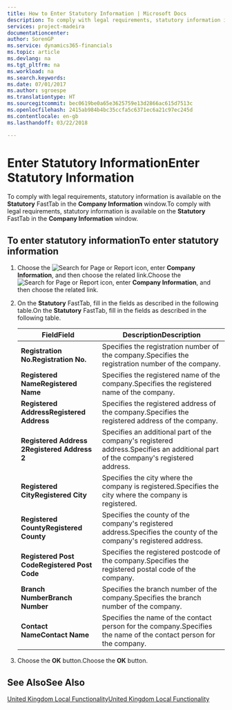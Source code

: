 ```yaml
---
title: How to Enter Statutory Information | Microsoft Docs
description: To comply with legal requirements, statutory information is available on the **Statutory** FastTab in the **Company Information** window.
services: project-madeira
documentationcenter: 
author: SorenGP
ms.service: dynamics365-financials
ms.topic: article
ms.devlang: na
ms.tgt_pltfrm: na
ms.workload: na
ms.search.keywords: 
ms.date: 07/01/2017
ms.author: sgroespe
ms.translationtype: HT
ms.sourcegitcommit: bec0619be0a65e3625759e13d2866ac615d7513c
ms.openlocfilehash: 2415ab984b4bc35ccfa5c6371ec6a21c97ec245d
ms.contentlocale: en-gb
ms.lasthandoff: 03/22/2018

---
```

# <a name="enter-statutory-information"></a><span data-ttu-id="76a93-103">Enter Statutory Information</span><span class="sxs-lookup"><span data-stu-id="76a93-103">Enter Statutory Information</span></span>
<span data-ttu-id="76a93-104">To comply with legal requirements, statutory information is available on the **Statutory** FastTab in the **Company Information** window.</span><span class="sxs-lookup"><span data-stu-id="76a93-104">To comply with legal requirements, statutory information is available on the **Statutory** FastTab in the **Company Information** window.</span></span>  

## <a name="to-enter-statutory-information"></a><span data-ttu-id="76a93-105">To enter statutory information</span><span class="sxs-lookup"><span data-stu-id="76a93-105">To enter statutory information</span></span>  

1.  <span data-ttu-id="76a93-106">Choose the ![Search for Page or Report](../../media/ui-search/search_small.png "Search for Page or Report icon") icon, enter **Company Information**, and then choose the related link.</span><span class="sxs-lookup"><span data-stu-id="76a93-106">Choose the ![Search for Page or Report](../../media/ui-search/search_small.png "Search for Page or Report icon") icon, enter **Company Information**, and then choose the related link.</span></span>  
2.  <span data-ttu-id="76a93-107">On the **Statutory** FastTab, fill in the fields as described in the following table.</span><span class="sxs-lookup"><span data-stu-id="76a93-107">On the **Statutory** FastTab, fill in the fields as described in the following table.</span></span>  

    |<span data-ttu-id="76a93-108">Field</span><span class="sxs-lookup"><span data-stu-id="76a93-108">Field</span></span>|<span data-ttu-id="76a93-109">Description</span><span class="sxs-lookup"><span data-stu-id="76a93-109">Description</span></span>|  
    |---------------------------------|---------------------------------------|  
    |<span data-ttu-id="76a93-110">**Registration No.**</span><span class="sxs-lookup"><span data-stu-id="76a93-110">**Registration No.**</span></span>|<span data-ttu-id="76a93-111">Specifies the registration number of the company.</span><span class="sxs-lookup"><span data-stu-id="76a93-111">Specifies the registration number of the company.</span></span>|  
    |<span data-ttu-id="76a93-112">**Registered Name**</span><span class="sxs-lookup"><span data-stu-id="76a93-112">**Registered Name**</span></span>|<span data-ttu-id="76a93-113">Specifies the registered name of the company.</span><span class="sxs-lookup"><span data-stu-id="76a93-113">Specifies the registered name of the company.</span></span>|  
    |<span data-ttu-id="76a93-114">**Registered Address**</span><span class="sxs-lookup"><span data-stu-id="76a93-114">**Registered Address**</span></span>|<span data-ttu-id="76a93-115">Specifies the registered address of the company.</span><span class="sxs-lookup"><span data-stu-id="76a93-115">Specifies the registered address of the company.</span></span>|  
    |<span data-ttu-id="76a93-116">**Registered Address 2**</span><span class="sxs-lookup"><span data-stu-id="76a93-116">**Registered Address 2**</span></span>|<span data-ttu-id="76a93-117">Specifies an additional part of the company's registered address.</span><span class="sxs-lookup"><span data-stu-id="76a93-117">Specifies an additional part of the company's registered address.</span></span>|  
    |<span data-ttu-id="76a93-118">**Registered City**</span><span class="sxs-lookup"><span data-stu-id="76a93-118">**Registered City**</span></span>|<span data-ttu-id="76a93-119">Specifies the city where the company is registered.</span><span class="sxs-lookup"><span data-stu-id="76a93-119">Specifies the city where the company is registered.</span></span>|  
    |<span data-ttu-id="76a93-120">**Registered County**</span><span class="sxs-lookup"><span data-stu-id="76a93-120">**Registered County**</span></span>|<span data-ttu-id="76a93-121">Specifies the county of the company's registered address.</span><span class="sxs-lookup"><span data-stu-id="76a93-121">Specifies the county of the company's registered address.</span></span>|  
    |<span data-ttu-id="76a93-122">**Registered Post Code**</span><span class="sxs-lookup"><span data-stu-id="76a93-122">**Registered Post Code**</span></span>|<span data-ttu-id="76a93-123">Specifies the registered postcode of the company.</span><span class="sxs-lookup"><span data-stu-id="76a93-123">Specifies the registered postal code of the company.</span></span>|  
    |<span data-ttu-id="76a93-124">**Branch Number**</span><span class="sxs-lookup"><span data-stu-id="76a93-124">**Branch Number**</span></span>|<span data-ttu-id="76a93-125">Specifies the branch number of the company.</span><span class="sxs-lookup"><span data-stu-id="76a93-125">Specifies the branch number of the company.</span></span>|  
    |<span data-ttu-id="76a93-126">**Contact Name**</span><span class="sxs-lookup"><span data-stu-id="76a93-126">**Contact Name**</span></span>|<span data-ttu-id="76a93-127">Specifies the name of the contact person for the company.</span><span class="sxs-lookup"><span data-stu-id="76a93-127">Specifies the name of the contact person for the company.</span></span>|  

3.  <span data-ttu-id="76a93-128">Choose the **OK** button.</span><span class="sxs-lookup"><span data-stu-id="76a93-128">Choose the **OK** button.</span></span>  

## <a name="see-also"></a><span data-ttu-id="76a93-129">See Also</span><span class="sxs-lookup"><span data-stu-id="76a93-129">See Also</span></span>  
[<span data-ttu-id="76a93-130">United Kingdom Local Functionality</span><span class="sxs-lookup"><span data-stu-id="76a93-130">United Kingdom Local Functionality</span></span>](united-kingdom-local-functionality.md)

